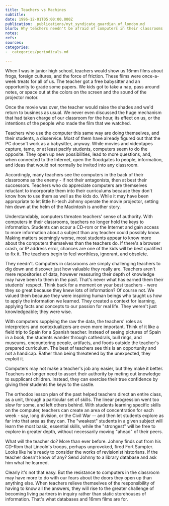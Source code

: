 ```yaml
---
title: Teachers vs Machines
subtitle: 
date: 1996-12-01T05:00:00.000Z
publication: _publications/nyt_syndicate_guardian_of_london.md
blurb: Why teachers needn't be afraid of computers in their classrooms
notes: 
refs: 
sources: 
categories:
- _categories/periodicals.md

---
```

When I was in junior high school, teachers would show us 16mm films about frogs, foreign cultures, and the force of friction. These films were once-a-week treats for all of us. The teacher got a free babysitter and an opportunity to grade some papers. We kids got to take a nap, pass around notes, or space out at the colors on the screen and the sound of the projector motor.

Once the movie was over, the teacher would raise the shades and we'd return to business as usual. We never even discussed the huge mechanism that had taken charge of our classroom for the hour, its effect on us, or the intentions of the people who made the film that we watched.

Teachers who use the computer this same way are doing themselves, and their students, a disservice. Most of them have already figured out that the PC doesn't work as a babysitter, anyway. While movies and videotapes capture, tame, or at least pacify students, computers seem to do the opposite. They open up new possibilities, lead to more questions, and, when connected to the Internet, open the floodgates to people, information, and ideas that would not normally be invited into any classroom.

Accordingly, many teachers see the computers in the back of their classrooms as the enemy - if not their antagonists, then at best their successors. Teachers who do appreciate computers are themselves reluctant to incorporate them into their curriculums because they don't know how to use them as well as the kids do. While it may have been appropriate to let little hi-tech Johnny operate the movie projector, setting him down at the helm of the Macintosh is another story.

Understandably, computers threaten teachers' sense of authority. With computers in their classrooms, teachers no longer hold the keys to information. Students can scour a CD-rom or the Internet and gain access to more information about a subject than any teacher could possibly know. Making matters seemingly worse, most students appear to know more about the computers themselves than the teachers do. If there's a browser crash, or IP address error, chances are one of the kids will be best qualified to fix it. The teachers begin to feel worthless, ignorant, and obsolete.

They needn't. Computers in classrooms are simply challenging teachers to dig down and discover just how valuable they really are. Teachers aren't mere repositories of data, however reassuring their depth of knowledge may have been to them in the past. That's never what has earned them their students' respect. Think back for a moment on your best teachers - were they so great because they knew lots of information? Of course not. We valued them because they were inspiring human beings who taught us how to apply the information we learned. They created a context for learning, applying facts and concepts to our passion for real life. They weren't just knowledgeable; they were wise.

With computers supplying the raw the data, the teachers' roles as interpreters and contextualizers are even more important. Think of it like a field trip to Spain for a Spanish teacher. Instead of seeing pictures of Spain in a book, the students wander through cathedrals, bull rings, and museums, encountering people, artifacts, and foods outside the teacher's prepared curriculum. The best of teachers see this is an opportunity and not a handicap. Rather than being threatened by the unexpected, they exploit it.

Computers may not make a teacher's job any easier, but they make it better. Teachers no longer need to assert their authority by meting out knowledge to supplicant children. Instead, they can exercise their true confidence by giving their students the keys to the castle.

The orthodox lesson plan of the past helped teachers direct an entire class, as a unit, through a particular set of skills. The linear progression went too slow for some, and left others behind. With students learning specific skills on the computer, teachers can create an area of concentration for each week - say, long division, or the Civil War -- and then let students explore as far into that area as they can. The "weakest" students in a given subject will learn the most basic, essential skills, while the "strongest" will be free to explore in greater depth, without necessarily moving "ahead" of their peers.

What will the teacher do? More than ever before. Johnny finds out from his CD-Rom that Lincoln's troops, perhaps unprovoked, fired Fort Sumpter. Looks like he's ready to consider the works of revisionist historians. If the teacher doesn't know of any? Send Johnny to a library database and ask him what he learned.

Clearly it's not that easy. But the resistance to computers in the classroom may have more to do with our fears about the doors they open up than anything else. When teachers relieve themselves of the responsibility of having to know all the answers, they will rise to the greater challenge of becoming living partners in inquiry rather than static storehouses of information. That's what databases and 16mm films are for.